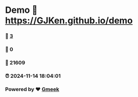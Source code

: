 # Demo :link: https://GJKen.github.io/demo 
### :page_facing_up: [3](https://GJKen.github.io/demo/tag.html) 
### :speech_balloon: 0 
### :hibiscus: 21609 
### :alarm_clock: 2024-11-14 18:04:01 
### Powered by :heart: [Gmeek](https://github.com/Meekdai/Gmeek)

